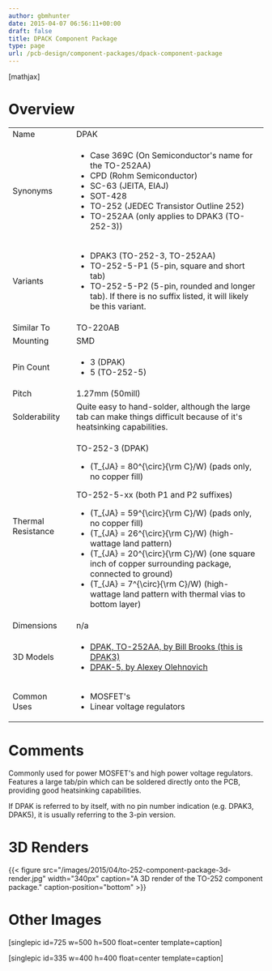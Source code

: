 ```yaml
---
author: gbmhunter
date: 2015-04-07 06:56:11+00:00
draft: false
title: DPACK Component Package
type: page
url: /pcb-design/component-packages/dpack-component-package
---
```


[mathjax]




# Overview


<table >
<tbody >
<tr >

<td >Name
</td>

<td >DPAK
</td>
</tr>
<tr >

<td >Synonyms
</td>

<td >



  * Case 369C (On Semiconductor's name for the TO-252AA)
  * CPD (Rohm Semiconductor)
  * SC-63 (JEITA, EIAJ)
  * SOT-428
  * TO-252 (JEDEC Transistor Outline 252)
  * TO-252AA (only applies to DPAK3 (TO-252-3))


</td>
</tr>
<tr >

<td >Variants
</td>

<td >



  * DPAK3 (TO-252-3, TO-252AA)
  * TO-252-5-P1 (5-pin, square and short tab)
  * TO-252-5-P2 (5-pin, rounded and longer tab). If there is no suffix listed, it will likely be this variant.


</td>
</tr>
<tr >

<td >Similar To
</td>

<td >TO-220AB
</td>
</tr>
<tr >

<td >Mounting
</td>

<td >SMD
</td>
</tr>
<tr >

<td >Pin Count
</td>

<td >



  * 3 (DPAK)
  * 5 (TO-252-5)


</td>
</tr>
<tr >

<td >Pitch
</td>

<td >1.27mm (50mill)
</td>
</tr>
<tr >

<td >Solderability
</td>

<td >Quite easy to hand-solder, although the large tab can make things difficult because of it's heatsinking capabilities.
</td>
</tr>
<tr >

<td >Thermal Resistance
</td>

<td >


TO-252-3 (DPAK)





  * \(T_{JA} = 80^{\circ}{\rm C}/W\) (pads only, no copper fill)



TO-252-5-xx (both P1 and P2 suffixes)





  * \(T_{JA} = 59^{\circ}{\rm C}/W\) (pads only, no copper fill)
  * \(T_{JA} = 26^{\circ}{\rm C}/W\) (high-wattage land pattern)
  * \(T_{JA} = 20^{\circ}{\rm C}/W\) (one square inch of copper surrounding package, connected to ground)
  * \(T_{JA} = 7^{\circ}{\rm C}/W\) (high-wattage land pattern with thermal vias to bottom layer)


</td>
</tr>
<tr >

<td >Dimensions
</td>

<td >n/a
</td>
</tr>
<tr >

<td >3D Models
</td>

<td >



  * [DPAK, TO-252AA, by Bill Brooks (this is DPAK3)](http://www.3dcontentcentral.com/download-model.aspx?catalogid=171&id=444823)
  * [DPAK-5, by Alexey Olehnovich](http://www.3dcontentcentral.com/download-model.aspx?catalogid=171&id=432344) 


</td>
</tr>
<tr >

<td >Common Uses
</td>

<td >



  * MOSFET's
  * Linear voltage regulators


</td>
</tr>
</tbody>
</table>


# Comments




Commonly used for power MOSFET's and high power voltage regulators. Features a large tab/pin which can be soldered directly onto the PCB, providing good heatsinking capabilities.




If DPAK is referred to by itself, with no pin number indication (e.g. DPAK3, DPAK5), it is usually referring to the 3-pin version.




# 3D Renders


{{< figure src="/images/2015/04/to-252-component-package-3d-render.jpg" width="340px" caption="A 3D render of the TO-252 component package." caption-position="bottom" >}}


# Other Images




[singlepic id=725 w=500 h=500 float=center template=caption]




[singlepic id=335 w=400 h=400 float=center template=caption]
